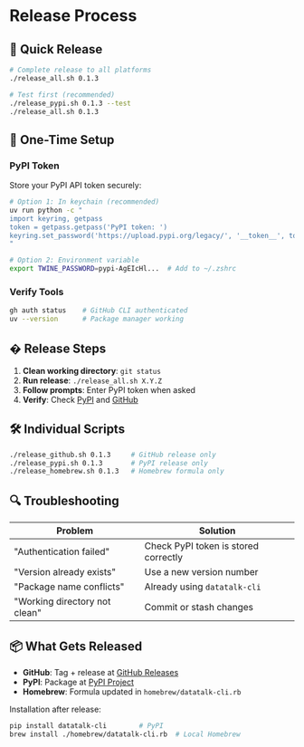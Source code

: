 # Release Process

## 🚀 Quick Release

```bash
# Complete release to all platforms
./release_all.sh 0.1.3

# Test first (recommended)
./release_pypi.sh 0.1.3 --test
./release_all.sh 0.1.3
```

## 🔧 One-Time Setup

### PyPI Token

Store your PyPI API token securely:

```bash
# Option 1: In keychain (recommended)
uv run python -c "
import keyring, getpass
token = getpass.getpass('PyPI token: ')
keyring.set_password('https://upload.pypi.org/legacy/', '__token__', token)
"

# Option 2: Environment variable
export TWINE_PASSWORD=pypi-AgEIcHl...  # Add to ~/.zshrc
```

### Verify Tools

```bash
gh auth status    # GitHub CLI authenticated
uv --version      # Package manager working
```

## � Release Steps

1. **Clean working directory**: `git status`
2. **Run release**: `./release_all.sh X.Y.Z`
3. **Follow prompts**: Enter PyPI token when asked
4. **Verify**: Check [PyPI](https://pypi.org/project/datatalk-cli/) and [GitHub](https://github.com/vtsaplin/datatalk/releases)

## 🛠️ Individual Scripts

```bash
./release_github.sh 0.1.3     # GitHub release only
./release_pypi.sh 0.1.3       # PyPI release only  
./release_homebrew.sh 0.1.3   # Homebrew formula only
```

## 🔍 Troubleshooting

| Problem | Solution |
|---------|----------|
| "Authentication failed" | Check PyPI token is stored correctly |
| "Version already exists" | Use a new version number |
| "Package name conflicts" | Already using `datatalk-cli` |
| "Working directory not clean" | Commit or stash changes |

## 📦 What Gets Released

- **GitHub**: Tag + release at [GitHub Releases](https://github.com/vtsaplin/datatalk/releases)
- **PyPI**: Package at [PyPI Project](https://pypi.org/project/datatalk-cli/)
- **Homebrew**: Formula updated in `homebrew/datatalk-cli.rb`

Installation after release:

```bash
pip install datatalk-cli        # PyPI
brew install ./homebrew/datatalk-cli.rb  # Local Homebrew
```
